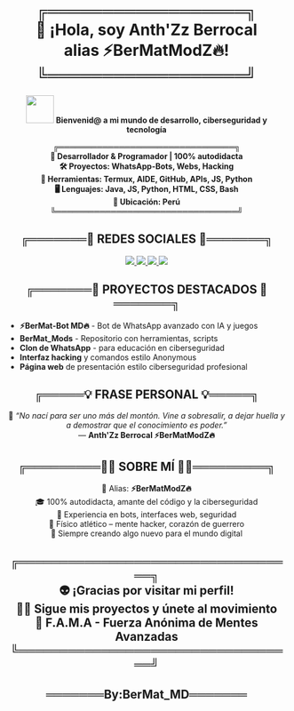 <h1 align="center">
  ╔══════════════════╗<br>
  👋 ¡Hola, soy <strong>Anth'Zz Berrocal</strong><br>
  alias <strong>⚡BerMatModZ🔥</strong>!<br>
  ╚══════════════════╝
</h1>

<p align="center">
  <img src="https://media.giphy.com/media/hvRJCLFzcasrR4ia7z/giphy.gif" width="50"/>  
  <strong>Bienvenid@ a mi mundo de desarrollo, ciberseguridad y tecnología</strong>
</p>

<p align="center">
  <strong>
    ╔════════════════════════════════╗<br>
    🧠 Desarrollador & Programador | 100% autodidacta<br>
    🛠️ Proyectos: WhatsApp-Bots, Webs, Hacking<br>
    🧰 Herramientas: Termux, AIDE, GitHub, APIs, JS, Python<br>
    🖥️ Lenguajes: Java, JS, Python, HTML, CSS, Bash<br>
    📍 Ubicación:  Perú<br>
    ╚═════════════════════════════════╝
  </strong>
</p>

<h2 align="center">
  ╔═══════🔗 REDES SOCIALES 🔗═══════╗
</h2>

<p align="center">
  <a href="https://github.com/BerMatMods" target="_blank">
    <img src="https://img.shields.io/badge/GitHub-BerMatMods-black?style=for-the-badge&logo=github"/>
  </a>
  <a href="https://t.me/BerMatMods" target="_blank">
    <img src="https://img.shields.io/badge/Telegram-BerMatMods-blue?style=for-the-badge&logo=telegram"/>
  </a>
  <a href="https://wa.me/51937556459" target="_blank">
    <img src="https://img.shields.io/badge/WhatsApp-937556459-25D366?style=for-the-badge&logo=whatsapp"/>
  </a>
  <a href="https://www.facebook.com/anthzzberrocal" target="_blank">
    <img src="https://img.shields.io/badge/Facebook-AnthZz_Berrocal-1877F2?style=for-the-badge&logo=facebook"/>
  </a>
</p>

<h2 align="center">
  ╔═══════🚀 PROYECTOS DESTACADOS 🚀═══════╗
</h2>

<ul>
  <li><strong>⚡BerMat-Bot MD🔥</strong> - Bot de WhatsApp avanzado con IA y juegos</li>
  <li><strong>BerMat_Mods</strong> - Repositorio con herramientas, scripts</li>
  <li><strong>Clon de WhatsApp</strong> - para educación en ciberseguridad</li>
  <li><strong>Interfaz hacking</strong> y comandos estilo Anonymous</li>
  <li><strong>Página web</strong> de presentación estilo ciberseguridad profesional</li>
</ul>

<h2 align="center">
  ╔═════💡 FRASE PERSONAL 💡═════╗
</h2>

<p align="center">
  🧠 <em>“No nací para ser uno más del montón. Vine a sobresalir, a dejar huella y a demostrar que el conocimiento es poder.”</em><br>
  — <strong>Anth'Zz Berrocal ⚡BerMatModZ🔥</strong>
</p>

<h2 align="center">
  ╔═════════👨‍💻 SOBRE MÍ 👨‍💻═════════╗
</h2>

<p align="center">
  🔰 Alias: <strong>⚡BerMatModZ🔥</strong><br>
  🎓 100% autodidacta, amante del código y la ciberseguridad<br>
  🧪 Experiencia en bots, interfaces web, seguridad<br>
  💪 Físico atlético – mente hacker, corazón de guerrero<br>
  🤖 Siempre creando algo nuevo para el mundo digital
</p>

<h2 align="center">
  ╔══════════════════════════════════╗<br>
  👽 ¡Gracias por visitar mi perfil!<br>
  👨‍💻 Sigue mis proyectos y únete al movimiento<br>
  🚀 F.A.M.A - Fuerza Anónima de Mentes Avanzadas<br>
  ╚══════════════════════════════════╝
</h2>
<h2 align="center">
  ═══════By:BerMat_MD═══════
</h2>
